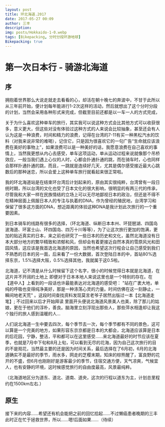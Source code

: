 ```yaml
---
layout: post
title: 环北海道.2017
date: 2017-05-27 00:09
author: 三丰
description:
img: posts/Hokkaido-1-0.webp
tags: [Bikepacking, 分时分段环游地球]
Bikepacking: true
---
```

# 第一次日本行 - 骑游北海道
## 序
拥抱着世界那么大说走就走去看看的心，却活在朝十晚七的奔波中，不甘于此所以从三年前开始，便计划每年能进行1-2次这样的活动，然后就想出了这个分时分段的计划，当然会采用各种形式来完成，但截至目前还都是以一车一人的方式完成，

关于为什么喜欢这种单车的旅行，其实我可以说这种方式会比其他方式可以收获很多，意义更大，但这些对没有体验过这种方式的人来说会比较抽象，甚至还会有人认为这是一种浪费，时间和精力的浪费，记得在台湾的7-11有买一种黑松汽水的饮料（对我来说非常的难喝），记住它，只是因为很喜欢它的一句广告“生命就应该浪费在美好的事物上”，如果浪费可以是一种美好的话，我愿意浪费在自己喜欢的事情上，当然我更想从内心去感受，单车这项运动，单从运动过程来说就像那个吊桥效应，一般当我们遇上心仪的人时，心都会扑通扑通的跳，而在骑车时，心也同样会那样扑通扑通的跳，而且，一跳就是连续好几天，尤其是偶尔感受接近最大心跳数后的那种迷恋，所以会爱上这种单车旅行就看起来很正常啦。

我的环北海道站是在结束环台湾后计划起来的，原由其实很纯粹，台湾曾有一段日统时期，所以台湾的文化也受了日本文化的很大影响，很明显的有两三代的传承，尽管我和大家一样在民族情结的立场上可以无尽地鄙视日本的政治，但还是不得不在精神层面上佩服日本人的专注与执着的DNA，作为曾经的殖民地，台湾学习和保留了很多这方面的DNA，想近距离的体验这种DNA是我计划此次旅行的一个重要因素。

到日本骑车的线路有很多的选择，（环北海道、纵断日本本州、环琵琶湖、四国岛波海道、环富士山、环四国岛、四万十川等等），为了让这次旅行更加的饱满，更加的贴近真实的日本，来之前也研究了一些日本的历史和文化，虽然北海道没有日本大部分地方的繁华精致和浓郁和风，但却会有着更接近自然本真的雪原风光和田园风情，这应该是我首选北海道的原因，当然也希望这次行程会让自己感受到我们不熟悉的日本的另一面，后来看了一份大数据，首次登陆日本的中，首站80%选择东京，1.5%选择大阪，0.5%选择其他，我就属于这0.5啦。

北海道，记不清是从什么时候留下这个名字，很小的时候觉得日本就是北海道，在这片并不开阔的土地上 即便对于日本本地人来说这里也是一个特别的存在。在【道中人】上看到的一段话也许最能表达对北海道的感受吧： "站在广袤大地，单纯的呼吸也变得纯净美好，那是一种涤荡心灵的力量。时间仿佛在这一刻静止，一瞬间地老天荒" 。这段时间查找资料发现莫言老爷子居然出版过一本【北海道走笔】; 不过回来以后才开始拜读 里面开头便说北海道风景美人也美，除了那儿的姑娘，更在于他们的淳朴，善良。脑海里立刻浮现出那些人，那些萍水相逢却让我这个独行的旅人感到温暖的人...

人们说北海道一生中要去四次，每个季节去一次，每个季节都有不同的景色，这可以算是一个完美的地方，如果形容东京京都是日本的大都会，北海道应该算是日本的后花园，宁静，整洁，平和都可以在这里感受……来北海道最好的时节应该在夏季，也就是7月中下旬和8月上旬，可以看到无尽的花海，因为自己这次旅行的目的不是观花，当然最主要的还是因为时间关系，最后选择在了6月初，6月的北海道确实不是最好的季节，雨水多，网走的芝樱末期，知床的棕熊醒了，富良野的花开的不盛，但6月也刚刚好是游客最少的季节，住宿交通方便，天气凉爽，气候宜人，也有安静的环境，这时候感觉旅行的自由度最高，风景最纯粹。

（北海道地区分为道东、道北、道南、道央，这次的行程以道东为主，计划总里程约在1500km左右.）

## 原生
接下来的内容……希望还有机会能把之前的回忆拾起……不过懒癌患者晚期的三丰此时正在忙于拯救世界，所以……嗯!后面如果……（待续）
